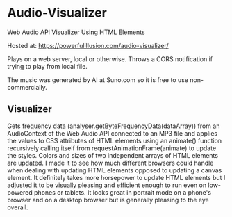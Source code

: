 # Audio-Visualizer
Web Audio API Visualizer Using HTML Elements

Hosted at: https://powerfulillusion.com/audio-visualizer/

Plays on a web server, local or otherwise. Throws a CORS notification if trying to play from local file.

The music was generated by AI at Suno.com so it is free to use non-commercially.

## Visualizer

Gets frequency data (analyser.getByteFrequencyData(dataArray)) from an AudioContext of the Web Audio API connected to an MP3 file and applies the values to CSS attributes of HTML elements using an animate() function recursively calling itself from requestAnimationFrame(animate) to update the styles. Colors and sizes of two independent arrays of HTML elements are updated. I made it to see how much different browsers could handle when dealing with updating HTML elements opposed to updating a canvas element. It definitely takes more horsepower to update HTML elements but I adjusted it to be visually pleasing and efficient enough to run even on low-powered phones or tablets. It looks great in portrait mode on a phone's browser and on a desktop browser but is generally pleasing to the eye overall.
